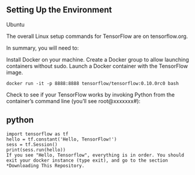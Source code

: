 ## Setting Up the Environment

Ubuntu

The overall Linux setup commands for TensorFlow are on tensorflow.org.

In summary, you will need to:

Install Docker on your machine.
Create a Docker group to allow launching containers without sudo.
Launch a Docker container with the TensorFlow image.

```
docker run -it -p 8888:8888 tensorflow/tensorflow:0.10.0rc0 bash
```
Check to see if your TensorFlow works by invoking Python from the container’s command line (you’ll see root@xxxxxxx#):

## python

```
import tensorflow as tf
hello = tf.constant('Hello, TensorFlow!')
sess = tf.Session()
print(sess.run(hello))
If you see "Hello, Tensorflow", everything is in order. You should exit your docker instance (type exit), and go to the section *Downloading This Repository.
```
